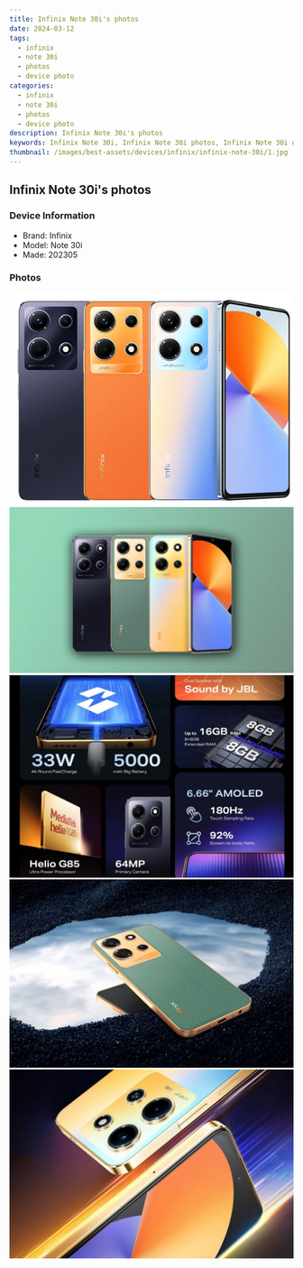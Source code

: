 ```yaml
---
title: Infinix Note 30i's photos
date: 2024-03-12
tags: 
  - infinix
  - note 30i
  - photos
  - device photo
categories: 
  - infinix
  - note 30i
  - photos
  - device photo
description: Infinix Note 30i's photos
keywords: Infinix Note 30i, Infinix Note 30i photos, Infinix Note 30i device photo
thumbnail: /images/best-assets/devices/infinix/infinix-note-30i/1.jpg
---
```


## Infinix Note 30i's photos

### Device Information

- Brand: Infinix
- Model: Note 30i
- Made: 202305

### Photos

![/images/best-assets/devices/infinix/infinix-note-30i/1.jpg](/images/best-assets/devices/infinix/infinix-note-30i/1.jpg)
![/images/best-assets/devices/infinix/infinix-note-30i/2.jpg](/images/best-assets/devices/infinix/infinix-note-30i/2.jpg)
![/images/best-assets/devices/infinix/infinix-note-30i/3.jpg](/images/best-assets/devices/infinix/infinix-note-30i/3.jpg)
![/images/best-assets/devices/infinix/infinix-note-30i/4.jpg](/images/best-assets/devices/infinix/infinix-note-30i/4.jpg)
![/images/best-assets/devices/infinix/infinix-note-30i/5.jpg](/images/best-assets/devices/infinix/infinix-note-30i/5.jpg)
